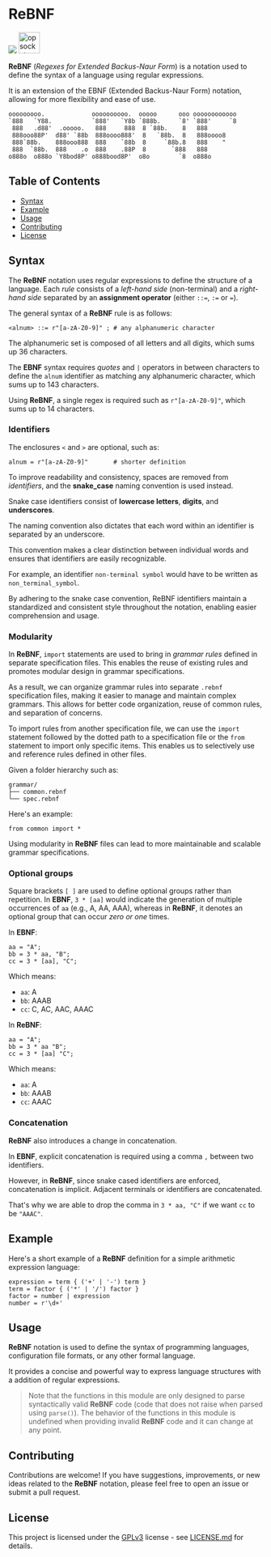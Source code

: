 # ReBNF

<div>
  <a href="#"><img src="https://img.shields.io/badge/%F0%9F%94%96%20Version-0.8-ec3832.svg?color=ec3832&style=flat"/></a>
  <a href="https://opsocket.com" style="text-decoration: none;">
    <img alt="opsocket" height="42" src="https://gitlab.com/opsocket/rebnf/-/raw/main/docs/assets/imgs/logo.svg" loading="lazy" />
  </a>
</div>


**ReBNF** (*Regexes for Extended Backus-Naur Form*) is a notation used to define the
syntax of a language using regular expressions.

It is an extension of the EBNF (Extended Backus-Naur Form) notation, allowing
for more flexibility and ease of use.

```
ooooooooo.             oooooooooo.  ooooo      ooo oooooooooooo 
`888   `Y88.           `888'   `Y8b `888b.     `8' `888'     `8 
 888   .d88'  .ooooo.   888     888  8 `88b.    8   888         
 888ooo88P'  d88' `88b  888oooo888'  8   `88b.  8   888oooo8    
 888`88b.    888ooo888  888    `88b  8     `88b.8   888    "    
 888  `88b.  888    .o  888    .88P  8       `888   888         
o888o  o888o `Y8bod8P' o888bood8P'  o8o        `8  o888o       
```

## Table of Contents

- [Syntax](#syntax)
- [Example](#example)
- [Usage](#usage)
- [Contributing](#contributing)
- [License](#license)

## Syntax

The **ReBNF** notation uses regular expressions to define the structure of a
language. Each *rule* consists of a *left-hand side* (non-terminal) and a
*right-hand side* separated by an **assignment operator** (either `::=`, `:=` or `=`).

The general syntax of a **ReBNF** rule is as follows:

```
<alnum> ::= r"[a-zA-Z0-9]" ; # any alphanumeric character
```

The alphanumeric set is composed of all letters and all digits, which sums up
36 characters. 

The **EBNF** syntax requires *quotes* and `|` operators in between characters to
define the `alnum` identifier as matching any alphanumeric character, which sums up to 143 characters.

Using **ReBNF**, a single regex is required such as `r"[a-zA-Z0-9]"`, which sums up to 14 characters.

### Identifiers

 The enclosures `<` and `>` are optional, such as:

```
alnum = r"[a-zA-Z0-9]"       # shorter definition
```

To improve readability and consistency, spaces are removed from *identifiers*,
and the **snake_case** naming convention is used instead.

Snake case identifiers consist of **lowercase letters**, **digits**,
and **underscores**. 

The naming convention also dictates that each word within an identifier is
separated by an underscore.

This convention makes a clear distinction between individual words and
ensures that identifiers are easily recognizable.

For example, an identifier `non-terminal symbol` would have to be written as `non_terminal_symbol`. 

By adhering to the snake case convention, ReBNF identifiers maintain a
standardized and consistent style throughout the notation, enabling easier
comprehension and usage.

### Modularity

In **ReBNF**, `import` statements are used to bring in *grammar rules* defined
in separate specification files. This enables the reuse of existing rules and
promotes modular design in grammar specifications.

As a result, we can organize grammar rules into separate `.rebnf`
specification files, making it easier to manage and maintain complex
grammars. This allows for better code organization, reuse of common rules,
and separation of concerns.

To import rules from another specification file, we can use the `import`
statement followed by the dotted path to a specification file or the `from`
statement to import only specific items. This enables us to selectively use
and reference rules defined in other files.

Given a folder hierarchy such as:

```
grammar/
├── common.rebnf
└── spec.rebnf
```

Here's an example:

```
from common import *
```

Using modularity in **ReBNF** files can lead to more maintainable and scalable
grammar specifications.

### Optional groups

Square brackets `[ ]` are used to define optional groups rather than
repetition. In **EBNF**, `3 * [aa]` would indicate the generation of multiple
occurrences of `aa` (e.g., A, AA, AAA), whereas in **ReBNF**, it denotes an
optional group that can occur *zero or one* times.

In **EBNF**:
```
aa = "A";
bb = 3 * aa, "B";
cc = 3 * [aa], "C";
```

Which means:

- `aa`: A
- `bb`: AAAB
- `cc`: C, AC, AAC, AAAC


In **ReBNF**:
```
aa = "A";
bb = 3 * aa "B";
cc = 3 * [aa] "C";
```

Which means:

- `aa`: A
- `bb`: AAAB
- `cc`: AAAC

### Concatenation

**ReBNF** also introduces a change in concatenation. 

In **EBNF**, explicit concatenation is required using a comma `,` between two
identifiers. 

However, in **ReBNF**, since snake cased identifiers are enforced,
concatenation is implicit. Adjacent terminals or identifiers are
concatenated.

That's why we are able to drop the comma in `3 * aa, "C"` if we want `cc` to be `"AAAC"`.

## Example

Here's a short example of a **ReBNF** definition for a simple arithmetic
expression language:

```
expression = term { ('+' | '-') term }
term = factor { ('*' | '/') factor }
factor = number | expression
number = r'\d+'
```
## Usage

**ReBNF** notation is used to define the syntax of programming languages,
configuration file formats, or any other formal language. 

It provides a concise and powerful way to express language structures with a
addition of regular expressions.

> Note that the functions in this module are only designed to parse
> syntactically valid **ReBNF** code (code that does not raise when parsed
> using `parse()`). The behavior of the functions in this module is undefined
> when providing invalid **ReBNF** code and it can change at any point. 

## Contributing

Contributions are welcome! If you have suggestions, improvements, or new ideas
related to the **ReBNF** notation, please feel free to open an issue or
submit a pull request.

## License

This project is licensed under the [GPLv3][#gplv3] license - see [LICENSE.md][#license] for details.

[#gplv3]: https://www.gnu.org/licenses/gpl-3.0.html
[#license]: https://gitlab.com/opsocket/rebnf/-/blob/main/LICENSE.md
